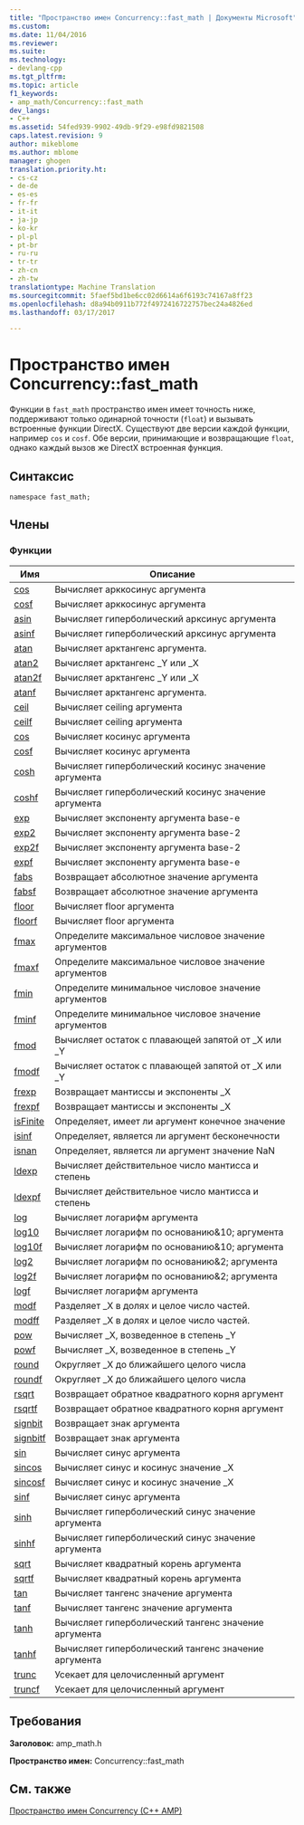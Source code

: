 ```yaml
---
title: "Пространство имен Concurrency::fast_math | Документы Microsoft"
ms.custom: 
ms.date: 11/04/2016
ms.reviewer: 
ms.suite: 
ms.technology:
- devlang-cpp
ms.tgt_pltfrm: 
ms.topic: article
f1_keywords:
- amp_math/Concurrency::fast_math
dev_langs:
- C++
ms.assetid: 54fed939-9902-49db-9f29-e98fd9821508
caps.latest.revision: 9
author: mikeblome
ms.author: mblome
manager: ghogen
translation.priority.ht:
- cs-cz
- de-de
- es-es
- fr-fr
- it-it
- ja-jp
- ko-kr
- pl-pl
- pt-br
- ru-ru
- tr-tr
- zh-cn
- zh-tw
translationtype: Machine Translation
ms.sourcegitcommit: 5faef5bd1be6cc02d6614a6f6193c74167a8ff23
ms.openlocfilehash: d8a94b0911b772f4972416722757bec24a4826ed
ms.lasthandoff: 03/17/2017

---
```

# <a name="concurrencyfastmath-namespace"></a>Пространство имен Concurrency::fast_math
Функции в `fast_math` пространство имен имеет точность ниже, поддерживают только одинарной точности (`float`) и вызывать встроенные функции DirectX. Существуют две версии каждой функции, например `cos` и `cosf`. Обе версии, принимающие и возвращающие `float`, однако каждый вызов же DirectX встроенная функция.  
  
## <a name="syntax"></a>Синтаксис  
  
```  
namespace fast_math;  
```  
  
## <a name="members"></a>Члены  
  
### <a name="functions"></a>Функции  
  
|Имя|Описание|  
|----------|-----------------|  
|[cos](concurrency-fast-math-namespace-functions.md#cos)|Вычисляет арккосинус аргумента|  
|[cosf](concurrency-fast-math-namespace-functions.md#cosf)|Вычисляет арккосинус аргумента|  
|[asin](concurrency-fast-math-namespace-functions.md#asin)|Вычисляет гиперболический арксинус аргумента|  
|[asinf](concurrency-fast-math-namespace-functions.md#asinf)|Вычисляет гиперболический арксинус аргумента|  
|[atan](concurrency-fast-math-namespace-functions.md#atan)|Вычисляет арктангенс аргумента.|  
|[atan2](concurrency-fast-math-namespace-functions.md#atan2)|Вычисляет арктангенс _Y или _X|  
|[atan2f](concurrency-fast-math-namespace-functions.md#atan2f)|Вычисляет арктангенс _Y или _X|  
|[atanf](concurrency-fast-math-namespace-functions.md#atanf)|Вычисляет арктангенс аргумента.|  
|[ceil](concurrency-fast-math-namespace-functions.md#ceil)|Вычисляет ceiling аргумента|  
|[ceilf](concurrency-fast-math-namespace-functions.md#ceilf)|Вычисляет ceiling аргумента|  
|[cos](concurrency-fast-math-namespace-functions.md#cos)|Вычисляет косинус аргумента|  
|[cosf](concurrency-fast-math-namespace-functions.md#cosf)|Вычисляет косинус аргумента|  
|[cosh](concurrency-fast-math-namespace-functions.md#cosh)|Вычисляет гиперболический косинус значение аргумента|  
|[coshf](concurrency-fast-math-namespace-functions.md#coshf)|Вычисляет гиперболический косинус значение аргумента|  
|[exp](concurrency-fast-math-namespace-functions.md#exp)|Вычисляет экспоненту аргумента base-e|  
|[exp2](concurrency-fast-math-namespace-functions.md#exp2)|Вычисляет экспоненту аргумента base-2|  
|[exp2f](concurrency-fast-math-namespace-functions.md#exp2f)|Вычисляет экспоненту аргумента base-2|  
|[expf](concurrency-fast-math-namespace-functions.md#expf)|Вычисляет экспоненту аргумента base-e|  
|[fabs](concurrency-fast-math-namespace-functions.md#fabs)|Возвращает абсолютное значение аргумента|  
|[fabsf](concurrency-fast-math-namespace-functions.md#fabsf)|Возвращает абсолютное значение аргумента|  
|[floor](concurrency-fast-math-namespace-functions.md#floor)|Вычисляет floor аргумента|  
|[floorf](concurrency-fast-math-namespace-functions.md#floorf)|Вычисляет floor аргумента|  
|[fmax](concurrency-fast-math-namespace-functions.md#fmax)|Определите максимальное числовое значение аргументов|  
|[fmaxf](concurrency-fast-math-namespace-functions.md#fmaxf)|Определите максимальное числовое значение аргументов|  
|[fmin](concurrency-fast-math-namespace-functions.md#fmin)|Определите минимальное числовое значение аргументов|  
|[fminf](concurrency-fast-math-namespace-functions.md#fminf)|Определите минимальное числовое значение аргументов|  
|[fmod](concurrency-fast-math-namespace-functions.md#fmod)|Вычисляет остаток с плавающей запятой от _X или _Y|  
|[fmodf](concurrency-fast-math-namespace-functions.md#fmodf)|Вычисляет остаток с плавающей запятой от _X или _Y|  
|[frexp](concurrency-fast-math-namespace-functions.md#frexp)|Возвращает мантиссы и экспоненты _X|  
|[frexpf](concurrency-fast-math-namespace-functions.md#frexpf)|Возвращает мантиссы и экспоненты _X|  
|[isFinite](concurrency-fast-math-namespace-functions.md#isfinite)|Определяет, имеет ли аргумент конечное значение|  
|[isinf](concurrency-fast-math-namespace-functions.md#isinf)|Определяет, является ли аргумент бесконечности|  
|[isnan](concurrency-fast-math-namespace-functions.md#isnan)|Определяет, является ли аргумент значение NaN|  
|[ldexp](concurrency-fast-math-namespace-functions.md#ldexp)|Вычисляет действительное число мантисса и степень|  
|[ldexpf](concurrency-fast-math-namespace-functions.md#ldexpf)|Вычисляет действительное число мантисса и степень|  
|[log](concurrency-fast-math-namespace-functions.md#log)|Вычисляет логарифм аргумента|  
|[log10](concurrency-fast-math-namespace-functions.md#log10)|Вычисляет логарифм по основанию&10; аргумента|  
|[log10f](concurrency-fast-math-namespace-functions.md#log10f)|Вычисляет логарифм по основанию&10; аргумента|  
|[log2](concurrency-fast-math-namespace-functions.md#log2)|Вычисляет логарифм по основанию&2; аргумента|  
|[log2f](concurrency-fast-math-namespace-functions.md#log2f)|Вычисляет логарифм по основанию&2; аргумента|  
|[logf](concurrency-fast-math-namespace-functions.md#logf)|Вычисляет логарифм аргумента|  
|[modf](concurrency-fast-math-namespace-functions.md#modf)|Разделяет _X в долях и целое число частей.|  
|[modff](concurrency-fast-math-namespace-functions.md#modff)|Разделяет _X в долях и целое число частей.|  
|[pow](concurrency-fast-math-namespace-functions.md#pow)|Вычисляет _X, возведенное в степень _Y|  
|[powf](concurrency-fast-math-namespace-functions.md#powf)|Вычисляет _X, возведенное в степень _Y|  
|[round](concurrency-fast-math-namespace-functions.md#round)|Округляет _X до ближайшего целого числа|  
|[roundf](concurrency-fast-math-namespace-functions.md#roundf)|Округляет _X до ближайшего целого числа|  
|[rsqrt](concurrency-fast-math-namespace-functions.md#rsqrt)|Возвращает обратное квадратного корня аргумент|  
|[rsqrtf](concurrency-fast-math-namespace-functions.md#rsqrtf)|Возвращает обратное квадратного корня аргумент|  
|[signbit](concurrency-fast-math-namespace-functions.md#signbit)|Возвращает знак аргумента|  
|[signbitf](concurrency-fast-math-namespace-functions.md#signbitf)|Возвращает знак аргумента|  
|[sin](concurrency-fast-math-namespace-functions.md#sin)|Вычисляет синус аргумента|  
|[sincos](concurrency-fast-math-namespace-functions.md#sincos)|Вычисляет синус и косинус значение _X|  
|[sincosf](concurrency-fast-math-namespace-functions.md#sincosf)|Вычисляет синус и косинус значение _X|  
|[sinf](concurrency-fast-math-namespace-functions.md#sinf)|Вычисляет синус аргумента|  
|[sinh](concurrency-fast-math-namespace-functions.md#sinh)|Вычисляет гиперболический синус значение аргумента|  
|[sinhf](concurrency-fast-math-namespace-functions.md#sinhf)|Вычисляет гиперболический синус значение аргумента|  
|[sqrt](concurrency-fast-math-namespace-functions.md#sqrt)|Вычисляет квадратный корень аргумента|  
|[sqrtf](concurrency-fast-math-namespace-functions.md#sqrtf)|Вычисляет квадратный корень аргумента|  
|[tan](concurrency-fast-math-namespace-functions.md#tan)|Вычисляет тангенс значение аргумента|  
|[tanf](concurrency-fast-math-namespace-functions.md#tanf)|Вычисляет тангенс значение аргумента|  
|[tanh](concurrency-fast-math-namespace-functions.md#tanh)|Вычисляет гиперболический тангенс значение аргумента|  
|[tanhf](concurrency-fast-math-namespace-functions.md#tanhf)|Вычисляет гиперболический тангенс значение аргумента|  
|[trunc](concurrency-fast-math-namespace-functions.md#trunc)|Усекает для целочисленный аргумент|  
|[truncf](concurrency-fast-math-namespace-functions.md#truncf)|Усекает для целочисленный аргумент|  

## <a name="requirements"></a>Требования  
 **Заголовок:** amp_math.h  
  
 **Пространство имен:** Concurrency::fast_math  
  
## <a name="see-also"></a>См. также  
 [Пространство имен Concurrency (C++ AMP)](concurrency-namespace-cpp-amp.md)

